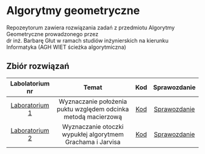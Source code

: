 # Algorytmy geometryczne

Repozeytorum zawiera rozwiązania zadań z przedmiotu Algorytmy Geometryczne prowadzonego przez<br>
dr inż. Barbarę Głut w ramach studiów inżynierskich na kierunku Informatyka (AGH WIET ścieżka algorytmiczna)<br>

## Zbiór rozwiązań
| Labolatorium nr| Temat | Kod | Sprawozdanie
|:-------------:|:-------------:|:-------------:|:-------------:|
| [Laboratorium 1](https://github.com/sumo-slonik/Algorytmy_geometryczne/blob/main/Lab%201) | Wyznaczanie położenia puktu względem odcinka metodą macierzową |[Kod](https://github.com/sumo-slonik/Algorytmy_geometryczne/blob/main/Lab%201/Nowakowski%20_kod_1.ipynb)|[Sprawozdanie](https://github.com/sumo-slonik/Algorytmy_geometryczne/blob/main/Lab%201/Nowakowski_1_spr.pdf)
| [Laboratorium 2](https://github.com/sumo-slonik/Algorytmy_geometryczne/blob/main/Lab%202) | Wyznaczanie otoczki wypukłej algorytmem Grachama i Jarvisa |[Kod](https://github.com/sumo-slonik/Algorytmy_geometryczne/blob/main/Lab%202/Nowakowski_kod_2.ipynb)|[Sprawozdanie](https://github.com/sumo-slonik/Algorytmy_geometryczne/blob/main/Lab%202/Nowakowski_2_spr.pdf)
